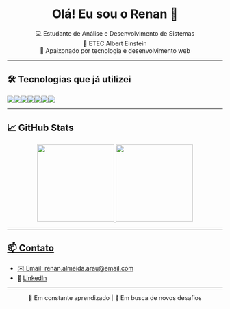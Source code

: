 <h1 align="center">Olá! Eu sou o Renan 👋</h1>

<p align="center">
  💻 Estudante de Análise e Desenvolvimento de Sistemas <br>
  🏫 ETEC Albert Einstein <br>
  🚀 Apaixonado por tecnologia e desenvolvimento web <br>
</p>

---

## 🛠️ Tecnologias que já utilizei

<div style="display: flex; flex-wrap: wrap;">
  <img src="https://img.shields.io/badge/HTML5-E34F26?style=for-the-badge&logo=html5&logoColor=white"/>
  <img src="https://img.shields.io/badge/CSS3-1572B6?style=for-the-badge&logo=css3&logoColor=white"/>
  <img src="https://img.shields.io/badge/JavaScript-F7DF1E?style=for-the-badge&logo=javascript&logoColor=black"/>
  <img src="https://img.shields.io/badge/TypeScript-3178C6?style=for-the-badge&logo=typescript&logoColor=white"/>
  <img src="https://img.shields.io/badge/Node.js-339933?style=for-the-badge&logo=node.js&logoColor=white"/>
  <img src="https://img.shields.io/badge/React-20232A?style=for-the-badge&logo=react&logoColor=61DAFB"/>
  <img src="https://img.shields.io/badge/Python-3776AB?style=for-the-badge&logo=python&logoColor=white"/>
</div>

---

## 📈 GitHub Stats

<div align="center">
  <a href="https://github.com/renn1805">
  <img height="180em" src="https://github-readme-stats.vercel.app/api?username=renn1805&show_icons=true&theme=github_dark&count_private=true&v=6" />
  <img height="180em" src="https://github-readme-stats.vercel.app/api/top-langs/?username=renn1805&layout=compact&theme=github_dark&v=3" />
</div>

---

## 📫 Contato

- ✉️ Email: renan.almeida.arau@email.com
- 💼 [LinkedIn](https://www.linkedin.com/in/renan-almeida-de-araujo-b964a1377/)

---

<div align="center">
  🧠 Em constante aprendizado | 🚀 Em busca de novos desafios
</div>
